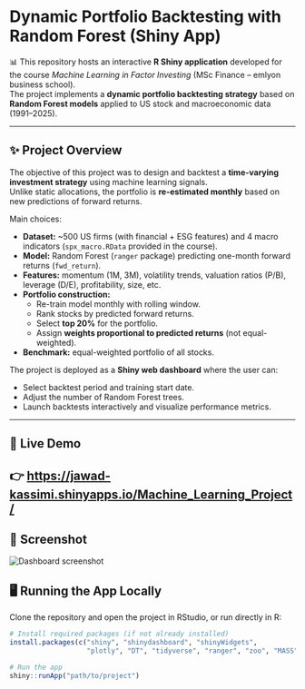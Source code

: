 # Dynamic Portfolio Backtesting with Random Forest (Shiny App)

📊 This repository hosts an interactive **R Shiny application** developed for the course *Machine Learning in Factor Investing* (MSc Finance – emlyon business school).  
The project implements a **dynamic portfolio backtesting strategy** based on **Random Forest models** applied to US stock and macroeconomic data (1991–2025).  

---

## ✨ Project Overview

The objective of this project was to design and backtest a **time-varying investment strategy** using machine learning signals.  
Unlike static allocations, the portfolio is **re-estimated monthly** based on new predictions of forward returns.

Main choices:
- **Dataset:** ~500 US firms (with financial + ESG features) and 4 macro indicators (`spx_macro.RData` provided in the course).
- **Model:** Random Forest (`ranger` package) predicting one-month forward returns (`fwd_return`).
- **Features:** momentum (1M, 3M), volatility trends, valuation ratios (P/B), leverage (D/E), profitability, size, etc.
- **Portfolio construction:**  
  - Re-train model monthly with rolling window.  
  - Rank stocks by predicted forward returns.  
  - Select **top 20%** for the portfolio.  
  - Assign **weights proportional to predicted returns** (not equal-weighted).  
- **Benchmark:** equal-weighted portfolio of all stocks.

The project is deployed as a **Shiny web dashboard** where the user can:
- Select backtest period and training start date.  
- Adjust the number of Random Forest trees.  
- Launch backtests interactively and visualize performance metrics.  

---

## 🚀 Live Demo
👉 https://jawad-kassimi.shinyapps.io/Machine_Learning_Project/
---

## 📸 Screenshot

![Dashboard screenshot](screenshot.png)

## 🖥️ Running the App Locally

Clone the repository and open the project in RStudio, or run directly in R:

```r
# Install required packages (if not already installed)
install.packages(c("shiny", "shinydashboard", "shinyWidgets", 
                   "plotly", "DT", "tidyverse", "ranger", "zoo", "MASS"))

# Run the app
shiny::runApp("path/to/project")
